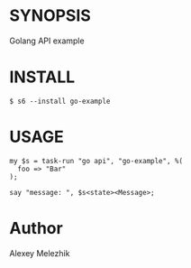 # SYNOPSIS

Golang API example


# INSTALL

    $ s6 --install go-example

# USAGE

```
my $s = task-run "go api", "go-example", %(
  foo => "Bar"
);

say "message: ", $s<state><Message>;

```
# Author

Alexey Melezhik

